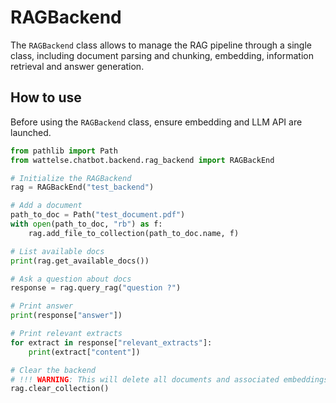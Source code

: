 # RAGBackend

The `RAGBackend` class allows to manage the RAG pipeline through a single class, including document parsing and chunking, embedding, information retrieval and answer generation.

## How to use

Before using the `RAGBackend` class, ensure embedding and LLM API are launched.

```python
from pathlib import Path
from wattelse.chatbot.backend.rag_backend import RAGBackEnd

# Initialize the RAGBackend
rag = RAGBackEnd("test_backend")

# Add a document
path_to_doc = Path("test_document.pdf")
with open(path_to_doc, "rb") as f:
    rag.add_file_to_collection(path_to_doc.name, f)

# List available docs
print(rag.get_available_docs())

# Ask a question about docs
response = rag.query_rag("question ?")

# Print answer
print(response["answer"])

# Print relevant extracts
for extract in response["relevant_extracts"]:
    print(extract["content"])

# Clear the backend
# !!! WARNING: This will delete all documents and associated embeddings !!!
rag.clear_collection()
```